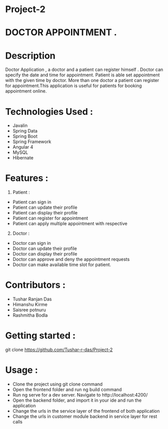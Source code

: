 # Project-2
# DOCTOR APPOINTMENT .

# Description 
Doctor Application , a doctor and a patient can register himself . Doctor can specify the date and time for appointment. Patient is able set appointment with the given time by doctor. More than one doctor a patient can register for appointment.This application is useful for patients for booking appointment online.

# Technologies Used :
 * Javalin 
 * Spring Data
 * Spring Boot
 * Spring Framework
 * Angular 4
 * MySQL
 * Hibernate
# Features :
1. Patient : 
 * Patient can sign in
 * Patient can update their profile
 * Patient can display their profile
 * Patient can register for appointment 
 * Patient can apply multiple appointment with respective 
 
2. Doctor :
* Doctor can sign in
* Doctor can update their profile
* Doctor can display their profile
* Doctor can approve and deny the appointment requests
* Doctor can make available time slot for patient.

# Contributors :
* Tushar Ranjan Das 
* Himanshu Kirme
* Saisree potnuru
* Rashmitha Bodla
 # Getting started :
 git clone https://github.com/Tushar-r-das/Project-2
 # Usage :
* Clone the project using git clone command
* Open the frontend folder and run ng build command
* Run ng serve for a dev server. Navigate to http://localhost:4200/
* Open the backend folder, and import it in your ide and run the application
* Change the urls in the service layer of the frontend of both application
* Change the urls in customer module backend in service layer for rest calls
